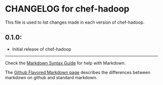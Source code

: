 # CHANGELOG for chef-hadoop

This file is used to list changes made in each version of chef-hadoop.

## 0.1.0:

* Initial release of chef-hadoop

- - -
Check the [Markdown Syntax Guide](http://daringfireball.net/projects/markdown/syntax) for help with Markdown.

The [Github Flavored Markdown page](http://github.github.com/github-flavored-markdown/) describes the differences between markdown on github and standard markdown.
